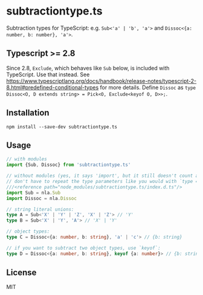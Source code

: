 # subtractiontype.ts
Subtraction types for TypeScript: e.g. `Sub<'a' | 'b', 'a'>` and `Dissoc<{a: number, b: number}, 'a'>`.
## Typescript >= 2.8
Since 2.8, `Exclude`, which behaves like `Sub` below, is included with TypeScript. Use that instead. See https://www.typescriptlang.org/docs/handbook/release-notes/typescript-2-8.html#predefined-conditional-types for more details. Define `Dissoc` as `type Dissoc<O, D extends string> = Pick<O, Exclude<keyof O, D>>;`.
## Installation
```
npm install --save-dev subtractiontype.ts
```
## Usage
```ts
// with modules
import {Sub, Dissoc} from 'subtractiontype.ts'

// without modules (yes, it says 'import', but it still doesn't count as a module and you 
// don't have to repeat the type parameters like you would with `type = `)
///<reference path="node_modules/subtractiontype.ts/index.d.ts"/>
import Sub = nla.Sub
import Dissoc = nla.Dissoc 

// string literal unions:
type A = Sub<'X' | 'Y' | 'Z', 'X' | 'Z'> // 'Y'
type B = Sub<'X' | 'Y', 'A'> // 'X' | 'Y'

// object types:
type C = Dissoc<{a: number, b: string}, 'a' | 'c'> // {b: string}

// if you want to subtract two object types, use `keyof`:
type D = Dissoc<{a: number, b: string}, keyof {a: number}> // {b: string}
```

## License
MIT
